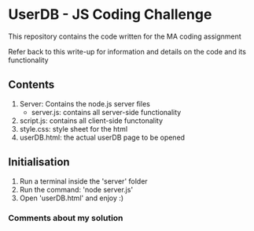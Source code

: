 # UserDB - JS Coding Challenge

This repository contains the code written for the MA coding assignment

Refer back to this write-up for information and details on the code and its functionality

## Contents

1. Server: Contains the node.js server files
    - server.js: contains all server-side functionality
2. script.js: contains all client-side functonality
3. style.css: style sheet for the html
4. userDB.html: the actual userDB page to be opened

## Initialisation

1. Run a terminal inside the 'server' folder
2. Run the command: 'node server.js'
3. Open 'userDB.html' and enjoy :)

### Comments about my solution



